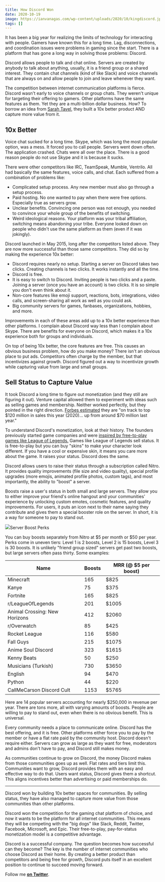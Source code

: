 ```yaml
---
title: How Discord Won
date: 2020-10-19
image: https://ianvanagas.com/wp-content/uploads/2020/10/kingdiscord.jpeg
tags: []
---
```

It has been a big year for realizing the limits of technology for interacting with people. Gamers have known this for a long time. Lag, disconnections, and coordination issues were problems in gaming since the start. There is a platform that has gone a long way in solving those problems: Discord.

Discord allows people to talk and chat online. Servers are created by anybody to talk about anything, usually, it is a friend group or a shared interest. They contain chat channels (kind of like Slack) and voice channels that are always on and allow people to join and leave whenever they want.

The competition between internet communication platforms is fierce. Discord wasn't early to voice channels or group chats. They weren't unique for targeting their offering to gamers. Other platforms have the same features as them. Yet they are a multi-billion dollar business. How? To borrow an idea from [Sarah Tavel](https://medium.com/@sarahtavel/how-to-build-an-enduring-multi-billion-dollar-business-hint-create-a-10x-product-recast-3527df2b8fcb), they built a 10x better product AND capture more value from it.

## 10x Better

Voice chat sucked for a long time. Skype, which was long the most popular option, was a mess. It forced you to call people. Servers went down often. The application crashed. Chats were all over the place. There is a good reason people do not use Skype and it is because it sucks.

There were other competitors like IRC, TeamSpeak, Mumble, Ventrilo. All had basically the same features, voice calls, and chat. Each suffered from a combination of problems like:

  * Complicated setup process. Any new member must also go through a setup process.
  * Paid hosting. No one wanted to pay when there were free options. Especially true as servers grow.
  * Unclear benefits. Convincing one person was not enough, you needed to convince your whole group of the benefits of switching.
  * Weird ideological reasons. Your platform was your tribal affiliation, switching means abandoning your tribe. Everyone looked down on people who didn't use the same platform as them (even if it was jokingly).



Discord launched in May 2015, long after the competitors listed above. They are now more successful than those same competitors. They did so by making the experience 10x better:

  * Discord requires nearly no setup. Starting a server on Discord takes two clicks. Creating channels is two clicks. It works instantly and all the time.
  * Discord is free.
  * It is easy to switch to Discord. Inviting people is two clicks and a paste. Joining a server (once you have an account) is two clicks. It is so simple you don't even think about it.
  * Non-core features like emoji support, reactions, bots, integrations, video calls, and screen-sharing all work as well as you could ask.
  * Big community servers for games, fanbases, organizations, hobbies, and more.



Improvements in each of these areas add up to a 10x better experience than other platforms. I complain about Discord way less than I complain about Skype. There are benefits for everyone on Discord, which makes it a 10x experience both for groups and individuals.

On top of being 10x better, the core features are free. This causes an obvious business problem, how do you make money? There isn't an obvious place to put ads. Competitors often charge by the member, but that incentivizes against growth. Discord figured out a way to incentivize growth while capturing value from large and small groups. 

## Sell Status to Capture Value

It took Discord a long time to figure out monetization (and they still are figuring it out). Venture capital allowed them to experiment with ideas such as selling games and membership. Neither worked perfectly, but they pointed in the right direction. [Forbes estimated](https://www.forbes.com/sites/abrambrown/2020/06/30/discord-was-once-the-alt-rights-favorite-chat-app-now-its-gone-mainstream-and-scored-a-new-35-billion-valuation/#article-0-topx-1:~:text=Discord%20is%20on%20track%20to%20top,Discord%20groups%20that%20they%20belong%20to.) they are "on track to top $120 million in sales this year (2020)... up from around $70 million last year."

To understand Discord's monetization, look at their history. The founders previously started game companies and were [inspired by free-to-play games like League of Legends.](https://en.wikipedia.org/wiki/Discord_\(software\)#cite_ref-vb_2015_funding_9-0:~:text=%5D%20Their%20first%20product%20was%20Fates,and%20based%20on%20more%20modern%20technology.%5B) Games like League of Legends sell status. It is free-to-play but you can buy "skins" to make your character look different. If you have a cool or expensive skin, it means you care more about the game. It raises your status. Discord does the same.

Discord allows users to raise their status through a subscription called Nitro. It provides quality improvements (file size and video quality), special profile upgrades (more emojis, animated profile photos, custom tags), and most importantly, the ability to "boost" a server.

Boosts raise a user's status in both small and large servers. They allow you to either improve your friend's online hangout and your communities' experience by unlocking custom emotes, cosmetic features, and quality improvements. For users, it puts an icon next to their name saying they contribute and gives them a special booster role on the server. In short, it is a way for someone to pay to stand out.

![](https://ianvanagas.com/wp-content/uploads/2020/10/serverboosts.png?w=1024)Server Boost Perks

You can buy boosts separately from Nitro at $5 per month or $50 per year. Perks come in uneven tiers: Level 1 is 2 boosts, Level 2 is 15 boosts, Level 3 is 30 boosts. It is unlikely "friend group sized" servers get past two boosts, but large servers often pass thirty. Some examples:

Name| Boosts| MRR (@ $5 per boost)  
---|---|---  
Minecraft| 165| $825  
Kanye| 75| $375  
Fortnite| 165| $825  
r/LeagueOfLegends| 201| $1005  
Animal Crossing: New Horizons| 412| $2060  
r/Overwatch| 85| $425  
Rocket League| 116| $580  
Fall Guys| 215| $1075  
Anime Soul Discord| 323| $1615  
Kenny Beats| 50| $250  
Musicians (Turkish)| 730| $3650  
English| 94| $470  
Python| 44| $220  
CallMeCarson Discord Cult| 1153| $5765  
  
Here are 14 popular servers accounting for nearly $250,000 in revenue per year. There are tons more, all with varying amounts of boosts. People are willing to pay to stand out, even when there is no obvious benefit. This is universal.

Every community needs a place to communicate online. Discord has the best offering, and it is free. Other platforms either force you to pay by the member or have a flat rate paid by the community host. Discord doesn't require either. Servers can grow as large as they want for free, moderators and admins don't have to pay, and Discord still makes money.

As communities continue to grow on Discord, the money Discord makes from those communities goes up as well. Flat rates and tiers limit this. Communities want to grow, Discord provides them with an easy and effective way to do that. Users want status, Discord gives them a shortcut. This aligns incentives better than advertising or paid memberships do.

* * *

Discord won by building 10x better spaces for communities. By selling status, they have also managed to capture more value from those communities than other platforms.

Discord won the competition for the gaming chat platform of choice, and now it wants to be the platform for all internet communities. This means they will be competing with the "big dogs" like Slack, Reddit, Twitter, Facebook, Microsoft, and Epic. Their free-to-play, pay-for-status monetization model is a competitive advantage.

Discord is a successful company. The question becomes how successful can they become? The key is the number of internet communities who choose Discord as their home. By creating a better product than competitors and being free for growth, Discord puts itself in an excellent position to continue to succeed moving forward.

Follow me **[on Twitter](http://twitter.com/ianvanagas/)**.

